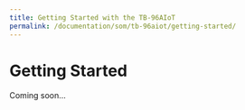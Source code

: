 ```yaml
---
title: Getting Started with the TB-96AIoT
permalink: /documentation/som/tb-96aiot/getting-started/
---
```

# Getting Started

Coming soon...